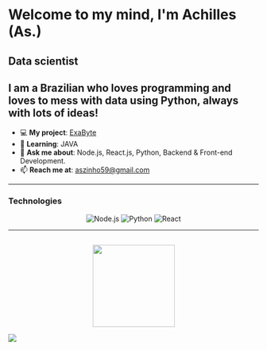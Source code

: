 # Welcome to my mind, I'm Achilles (As.)
## Data scientist

I am a Brazilian who loves programming and loves to mess with data using **Python**, always with lots of ideas!
---
- 💻 **My project**: <a href="https://exabook.vercel.app">ExaByte</a>
- 🌱 **Learning**: JAVA
- 💬 **Ask me about**: Node.js, React.js, Python, Backend & Front-end Development.
- 📫 **Reach me at**: [aszinho59@gmail.com](mailto:aszinho59@gmail.com)

---
### Technologies
 <p align="center">
  <img src="https://img.shields.io/badge/Node.js-43853D?style=for-the-badge&logo=node.js&logoColor=white" alt="Node.js" />
  <img src="https://img.shields.io/badge/Python-3776AB?style=for-the-badge&logo=python&logoColor=white" alt="Python" />
  <img src="https://img.shields.io/badge/React-20232A?style=for-the-badge&logo=react&logoColor=61DAFB" alt="React" />

</p>


---
 
 ##
 <p align="center">
  <img height="165" src="https://github-readme-stats.vercel.app/api/top-langs/?username=Aszinnnn&title_color=fff&text_color=fff&bg_color=0,000,141321"> 
</p>
<div> 
  <a href="https://www.instagram.com/aszinn_sec/" target="_blank"><img src="https://img.shields.io/badge/-Instagram-%23E4405F?style=for-the-badge&logo=instagram&logoColor=white" target="_blank"></a>
  
</div>

